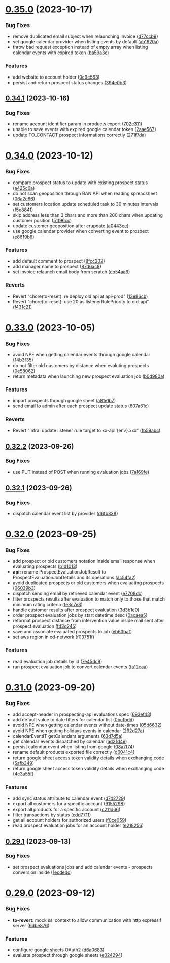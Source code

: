 # [0.35.0](https://github.com/b-partners/bpartners-api/compare/v0.34.1...v0.35.0) (2023-10-17)


### Bug Fixes

* remove duplicated email subject when relaunching invoice ([d77ccb9](https://github.com/b-partners/bpartners-api/commit/d77ccb95f12b4bd30277048ecb4a3f064aafc2be))
* set google calendar provider when listing events by default ([ab1620a](https://github.com/b-partners/bpartners-api/commit/ab1620addce3cbef08d9102b6d0f30c153b285a5))
* throw bad request exception instead of empty array when listing calendar events with expired token ([ba59a3c](https://github.com/b-partners/bpartners-api/commit/ba59a3c3a4bd8acac418dfa29e59ccd2078f9e0d))


### Features

* add website to account holder ([0c9e563](https://github.com/b-partners/bpartners-api/commit/0c9e5635d2133469538df17aaca9bde82a0ceaa2))
* persist and return prospect status changes ([394e0b3](https://github.com/b-partners/bpartners-api/commit/394e0b3f2554cfb8a05d4e09419a93a99426d22c))



## [0.34.1](https://github.com/b-partners/bpartners-api/compare/v0.34.0...v0.34.1) (2023-10-16)


### Bug Fixes

* rename account identifier param in products export ([702e311](https://github.com/b-partners/bpartners-api/commit/702e311e4c328f89e1156fa6212cf1faec338381))
* unable to save events with expired google calendar token ([2aae567](https://github.com/b-partners/bpartners-api/commit/2aae567ceb54ea5268f6ed0f50248111bc68ddcf))
* update TO_CONTACT prospect informations correctly ([271f7da](https://github.com/b-partners/bpartners-api/commit/271f7da6fe193b38ca4ae1e7d69834191a71c021))



# [0.34.0](https://github.com/b-partners/bpartners-api/compare/v0.33.0...v0.34.0) (2023-10-12)


### Bug Fixes

* compare prospect status to update with existing prospect status ([a425c6a](https://github.com/b-partners/bpartners-api/commit/a425c6a646ed29a07c9b17e07eb4b14945115c6c))
* do not scan geoposition through BAN API when reading spreadsheet ([06a2c66](https://github.com/b-partners/bpartners-api/commit/06a2c66ee36e8c6e7fce4deff2aeb9e1ccf0250c))
* set customers location update scheduled task to 30 minutes intervals ([f5e8841](https://github.com/b-partners/bpartners-api/commit/f5e8841ddaacb7e4d3eda03b14cc536982158bc8))
* skip address less than 3 chars and more than 200 chars when updating customer position ([51f96cc](https://github.com/b-partners/bpartners-api/commit/51f96ccadca23b8729e784f2d8ee5b566ebdf31f))
* update customer geoposition after crupdate ([a0443ee](https://github.com/b-partners/bpartners-api/commit/a0443ee948d71d30b9196314483af52760dfe7c7))
* use google calendar provider when converting event to prospect ([e8619b6](https://github.com/b-partners/bpartners-api/commit/e8619b65184535ed081e8723b7cef82db94f108b))


### Features

* add default comment to prospect ([8fcc202](https://github.com/b-partners/bpartners-api/commit/8fcc2028bcaea381fedeb45cc7248bc57bcb7df2))
* add manager name to prospect ([87d6ac8](https://github.com/b-partners/bpartners-api/commit/87d6ac8f6194fff284dfb8d9c1fe6c4ab31c9f15))
* set invoice relaunch email body from scratch ([eb54aa6](https://github.com/b-partners/bpartners-api/commit/eb54aa69d78b1026e215789e9d95f737938a2d62))


### Reverts

* Revert "chore(to-reset): re deploy old api at api-prod" ([13e86cb](https://github.com/b-partners/bpartners-api/commit/13e86cb989a60f07826f0e8e8744cf605a97698f))
* Revert "chore(to-reset): use 20 as listenerRulePriority to old-api" ([f431c21](https://github.com/b-partners/bpartners-api/commit/f431c21fd4b2daabe3da4e3f4443543666680937))



# [0.33.0](https://github.com/b-partners/bpartners-api/compare/v0.32.2...v0.33.0) (2023-10-05)


### Bug Fixes

* avoid NPE when getting calendar events through google calendar ([14b3f35](https://github.com/b-partners/bpartners-api/commit/14b3f35f210f6e9f85562626a1310314a4151d4e))
* do not filter old customers by distance when evaluting prospects ([0e58062](https://github.com/b-partners/bpartners-api/commit/0e5806245215381077981b4c61d7ca695d799b23))
* return metadata when launching new prospect evaluation job ([b0d980a](https://github.com/b-partners/bpartners-api/commit/b0d980a87984048be10510a62fe39b70863c2762))


### Features

* import prospects through google sheet ([a81e1b7](https://github.com/b-partners/bpartners-api/commit/a81e1b70c6f44dff906915c20451e8b375fd42e1))
* send email to admin after each prospect update status ([607a61c](https://github.com/b-partners/bpartners-api/commit/607a61cf132fa5d73aeef0e9b44c2b947e654f13))


### Reverts

* Revert "infra: update listener rule target to xx-api.{env}.xxx"  ([fb59abc](https://github.com/b-partners/bpartners-api/commit/fb59abcd67dac31daf815e7648654ddd365722ac))



## [0.32.2](https://github.com/b-partners/bpartners-api/compare/v0.32.1...v0.32.2) (2023-09-26)


### Bug Fixes

* use PUT instead of POST when running evaluation jobs ([7a169fe](https://github.com/b-partners/bpartners-api/commit/7a169fec69b5b8a3c79887052b022e19b7b57555))



## [0.32.1](https://github.com/b-partners/bpartners-api/compare/v0.32.0...v0.32.1) (2023-09-26)


### Bug Fixes

* dispatch calendar event list by provider ([d6fb338](https://github.com/b-partners/bpartners-api/commit/d6fb33879e0d74f956326f546145f469f9a0f21e))



# [0.32.0](https://github.com/b-partners/bpartners-api/compare/v0.31.0...v0.32.0) (2023-09-25)


### Bug Fixes

* add prospect or old customers notation inside email response when evaluating prospects ([b1d1013](https://github.com/b-partners/bpartners-api/commit/b1d101382d75e2dcd86b200f95e4cfc7efcc0c9e))
* **api:** rename ProspectEvaluationJobResult to ProspectEvaluationJobDetails and its operations ([ac54fa2](https://github.com/b-partners/bpartners-api/commit/ac54fa2a9b779e46d689f78b44366b34615e67d6))
* avoid duplicated prospects or old customers when evaluating prospects ([06039b3](https://github.com/b-partners/bpartners-api/commit/06039b306f5005473506d4b61849221ce10df97d))
* dispatch sending email by retrieved calendar event ([e7708dc](https://github.com/b-partners/bpartners-api/commit/e7708dc0496b2580ca000325aecf0a0562f8d9b6))
* filter prospects results after evaluation to match only to those that match minimum rating criteria ([fe3c7e3](https://github.com/b-partners/bpartners-api/commit/fe3c7e374001da482be6eac8686bfb7cd2ed28df))
* handle customer results after prospect evaluation ([3d3b1e0](https://github.com/b-partners/bpartners-api/commit/3d3b1e05ac023a0901bc5645d5ba3b80f99ef846))
* order prospect evaluation jobs by start datetime desc ([0acaea5](https://github.com/b-partners/bpartners-api/commit/0acaea5823146e083b7dca7d5b0848c0e4ec9af2))
* reformat prospect distance from intervention value inside mail sent after prospect evaluation ([fd3d245](https://github.com/b-partners/bpartners-api/commit/fd3d245300f8b345db3a966f378b0efac923d764))
* save and associate evaluated prospects to job ([eb63baf](https://github.com/b-partners/bpartners-api/commit/eb63bafd0db7918df61847940c9075c531aa1c96))
* set aws region in cd-network ([f03751f](https://github.com/b-partners/bpartners-api/commit/f03751f540c0ff105492ae91513ca3400a1c4cc8))


### Features

* read evaluation job details by id ([7e45dc9](https://github.com/b-partners/bpartners-api/commit/7e45dc9251e76cb49af28c1c665854eeb21142ac))
* run prospect evaluation job to convert calendar events ([fa12eaa](https://github.com/b-partners/bpartners-api/commit/fa12eaa2c3b1b5646f9a9c3b177a29d5be99eaf2))



# [0.31.0](https://github.com/b-partners/bpartners-api/compare/v0.29.1...v0.31.0) (2023-09-20)


### Bug Fixes

* add accept-header in prospecting-api evaluations spec ([693ef43](https://github.com/b-partners/bpartners-api/commit/693ef439d0573d37e5d79303fd5f0aedf3508ad4))
* add default value to date filters for calendar list ([0bcfbdd](https://github.com/b-partners/bpartners-api/commit/0bcfbdd3bff4fc515a48268062e505ab69466088))
* avoid NPE when getting calendar events without date-times ([05d6632](https://github.com/b-partners/bpartners-api/commit/05d66324c2acf4ab74e8d59be11c7dafacb339c2))
* avoid NPE when getting holidays events in calendar ([292d27a](https://github.com/b-partners/bpartners-api/commit/292d27a8ddd6b20ada0fa53596c6b1a28765e892))
* calendarEventIT getCalendars arguments ([63d7d5a](https://github.com/b-partners/bpartners-api/commit/63d7d5a0b7b99c7683b58f971bb8651438c1e544))
* get calendar events dispatched by calendar ([ad21d4e](https://github.com/b-partners/bpartners-api/commit/ad21d4e36bed434daa32cf6626b044a1a15368f0))
* persist calendar event when listing from google ([08a7f74](https://github.com/b-partners/bpartners-api/commit/08a7f74c2f686035150df7a0cc4cb6ccc80c2c6d))
* rename default products exported file correctly ([d6041c4](https://github.com/b-partners/bpartners-api/commit/d6041c4b5409ffb4fb150c7e63505da2b313155d))
* return google sheet access token validity details when exchanging code ([5afb349](https://github.com/b-partners/bpartners-api/commit/5afb349d76f6c3e8c2fdecbed093a98ca26a2636))
* return google sheet access token validity details when exchanging code ([4c3a55f](https://github.com/b-partners/bpartners-api/commit/4c3a55f36d2fe0b0dadcfc01f4c646f2bc461b9d))


### Features

* add sync status attribute to calendar event ([d742729](https://github.com/b-partners/bpartners-api/commit/d7427294b6a4eb346d80b15a5e86d34c9280b6c8))
* export all customers for a specific account ([9155298](https://github.com/b-partners/bpartners-api/commit/915529815675c07d98931d77412cdef72063729f))
* export all products for a specific account ([c211d66](https://github.com/b-partners/bpartners-api/commit/c211d668e6ee09f93e0f83f1cf12d43f090b6303))
* filter transactions by status ([cdd7711](https://github.com/b-partners/bpartners-api/commit/cdd7711a33d1181e900fc642dc1bf4f6451accea))
* get all account holders for authorized users ([f0ce059](https://github.com/b-partners/bpartners-api/commit/f0ce059d4a3905987bcec05429533f76d93aebb2))
* read prospect evaluation jobs for an account holder ([e218256](https://github.com/b-partners/bpartners-api/commit/e218256d326f9bc817adc834b333540178d6b471))



## [0.29.1](https://github.com/b-partners/bpartners-api/compare/v0.29.0...v0.29.1) (2023-09-13)


### Bug Fixes

* set prospect evaluations jobs and add calendar events - prospects conversion inside ([1ecdedc](https://github.com/b-partners/bpartners-api/commit/1ecdedca0c0306679e61ddafcd01894a10105b64))



# [0.29.0](https://github.com/b-partners/bpartners-api/compare/v0.28.1...v0.29.0) (2023-09-12)


### Bug Fixes

* **to-revert:** mock ssl context to allow communication with http expressif server ([6dbe876](https://github.com/b-partners/bpartners-api/commit/6dbe876b97df8afed76f11e21fbe71a3d2ab6bf5))


### Features

* configure google sheets OAuth2 ([d6a0683](https://github.com/b-partners/bpartners-api/commit/d6a0683aa2da4b1e3bf4229bf6bada7c095c96e6))
* evaluate prospect through google sheets ([e024294](https://github.com/b-partners/bpartners-api/commit/e0242942ac27ea6cac78963b01e5c9c65a612438))



